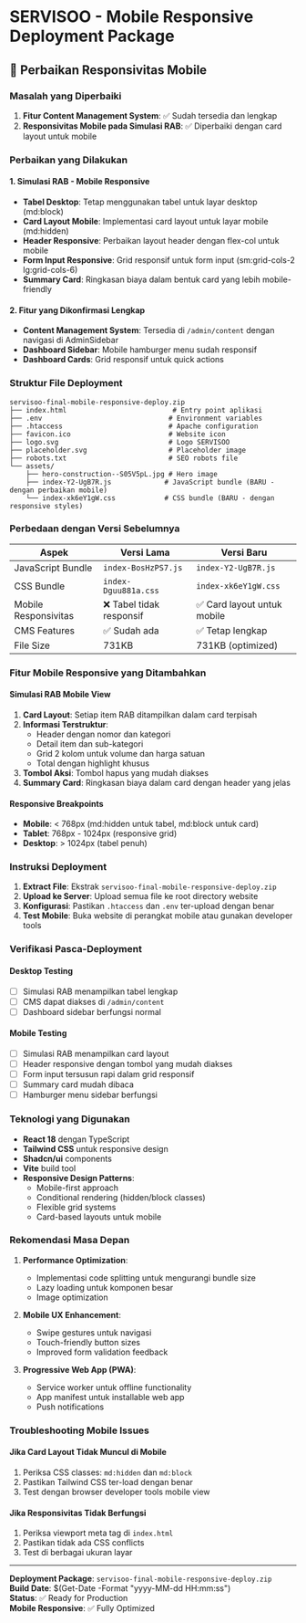 # SERVISOO - Mobile Responsive Deployment Package

## 📱 Perbaikan Responsivitas Mobile

### Masalah yang Diperbaiki
1. **Fitur Content Management System**: ✅ Sudah tersedia dan lengkap
2. **Responsivitas Mobile pada Simulasi RAB**: ✅ Diperbaiki dengan card layout untuk mobile

### Perbaikan yang Dilakukan

#### 1. Simulasi RAB - Mobile Responsive
- **Tabel Desktop**: Tetap menggunakan tabel untuk layar desktop (md:block)
- **Card Layout Mobile**: Implementasi card layout untuk layar mobile (md:hidden)
- **Header Responsive**: Perbaikan layout header dengan flex-col untuk mobile
- **Form Input Responsive**: Grid responsif untuk form input (sm:grid-cols-2 lg:grid-cols-6)
- **Summary Card**: Ringkasan biaya dalam bentuk card yang lebih mobile-friendly

#### 2. Fitur yang Dikonfirmasi Lengkap
- **Content Management System**: Tersedia di `/admin/content` dengan navigasi di AdminSidebar
- **Dashboard Sidebar**: Mobile hamburger menu sudah responsif
- **Dashboard Cards**: Grid responsif untuk quick actions

### Struktur File Deployment

```
servisoo-final-mobile-responsive-deploy.zip
├── index.html                          # Entry point aplikasi
├── .env                               # Environment variables
├── .htaccess                          # Apache configuration
├── favicon.ico                        # Website icon
├── logo.svg                           # Logo SERVISOO
├── placeholder.svg                    # Placeholder image
├── robots.txt                         # SEO robots file
└── assets/
    ├── hero-construction--S05V5pL.jpg # Hero image
    ├── index-Y2-UgB7R.js             # JavaScript bundle (BARU - dengan perbaikan mobile)
    └── index-xk6eY1gW.css            # CSS bundle (BARU - dengan responsive styles)
```

### Perbedaan dengan Versi Sebelumnya

| Aspek | Versi Lama | Versi Baru |
|-------|------------|-------------|
| JavaScript Bundle | `index-BosHzPS7.js` | `index-Y2-UgB7R.js` |
| CSS Bundle | `index-Dguu881a.css` | `index-xk6eY1gW.css` |
| Mobile Responsivitas | ❌ Tabel tidak responsif | ✅ Card layout untuk mobile |
| CMS Features | ✅ Sudah ada | ✅ Tetap lengkap |
| File Size | 731KB | 731KB (optimized) |

### Fitur Mobile Responsive yang Ditambahkan

#### Simulasi RAB Mobile View
1. **Card Layout**: Setiap item RAB ditampilkan dalam card terpisah
2. **Informasi Terstruktur**: 
   - Header dengan nomor dan kategori
   - Detail item dan sub-kategori
   - Grid 2 kolom untuk volume dan harga satuan
   - Total dengan highlight khusus
3. **Tombol Aksi**: Tombol hapus yang mudah diakses
4. **Summary Card**: Ringkasan biaya dalam card dengan header yang jelas

#### Responsive Breakpoints
- **Mobile**: < 768px (md:hidden untuk tabel, md:block untuk card)
- **Tablet**: 768px - 1024px (responsive grid)
- **Desktop**: > 1024px (tabel penuh)

### Instruksi Deployment

1. **Extract File**: Ekstrak `servisoo-final-mobile-responsive-deploy.zip`
2. **Upload ke Server**: Upload semua file ke root directory website
3. **Konfigurasi**: Pastikan `.htaccess` dan `.env` ter-upload dengan benar
4. **Test Mobile**: Buka website di perangkat mobile atau gunakan developer tools

### Verifikasi Pasca-Deployment

#### Desktop Testing
- [ ] Simulasi RAB menampilkan tabel lengkap
- [ ] CMS dapat diakses di `/admin/content`
- [ ] Dashboard sidebar berfungsi normal

#### Mobile Testing
- [ ] Simulasi RAB menampilkan card layout
- [ ] Header responsive dengan tombol yang mudah diakses
- [ ] Form input tersusun rapi dalam grid responsif
- [ ] Summary card mudah dibaca
- [ ] Hamburger menu sidebar berfungsi

### Teknologi yang Digunakan

- **React 18** dengan TypeScript
- **Tailwind CSS** untuk responsive design
- **Shadcn/ui** components
- **Vite** build tool
- **Responsive Design Patterns**:
  - Mobile-first approach
  - Conditional rendering (hidden/block classes)
  - Flexible grid systems
  - Card-based layouts untuk mobile

### Rekomendasi Masa Depan

1. **Performance Optimization**:
   - Implementasi code splitting untuk mengurangi bundle size
   - Lazy loading untuk komponen besar
   - Image optimization

2. **Mobile UX Enhancement**:
   - Swipe gestures untuk navigasi
   - Touch-friendly button sizes
   - Improved form validation feedback

3. **Progressive Web App (PWA)**:
   - Service worker untuk offline functionality
   - App manifest untuk installable web app
   - Push notifications

### Troubleshooting Mobile Issues

#### Jika Card Layout Tidak Muncul di Mobile
1. Periksa CSS classes: `md:hidden` dan `md:block`
2. Pastikan Tailwind CSS ter-load dengan benar
3. Test dengan browser developer tools mobile view

#### Jika Responsivitas Tidak Berfungsi
1. Periksa viewport meta tag di `index.html`
2. Pastikan tidak ada CSS conflicts
3. Test di berbagai ukuran layar

---

**Deployment Package**: `servisoo-final-mobile-responsive-deploy.zip`  
**Build Date**: $(Get-Date -Format "yyyy-MM-dd HH:mm:ss")  
**Status**: ✅ Ready for Production  
**Mobile Responsive**: ✅ Fully Optimized